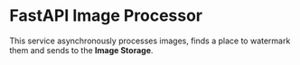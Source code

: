 # FastAPI Image Processor

This service asynchronously processes images, finds a place to watermark them and sends to the **Image Storage**.
